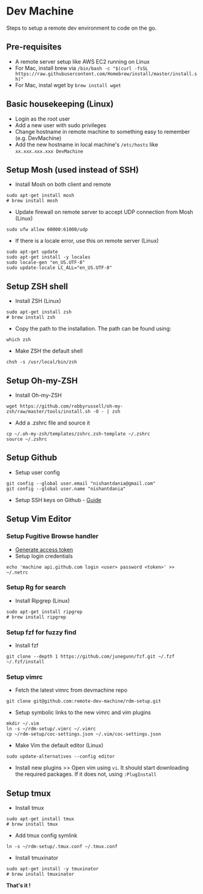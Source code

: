 # Dev Machine
Steps to setup a remote dev environment to code on the go.

## Pre-requisites
- A remote server setup like AWS EC2 running on Linux
- For Mac, install brew via 
  `/bin/bash -c "$(curl -fsSL https://raw.githubusercontent.com/Homebrew/install/master/install.sh)"`
- For Mac, instal wget by `brew install wget`

## Basic housekeeping (Linux)
- Login as the root user
- Add a new user with sudo privileges
- Change hostname in remote machine to something easy to remember (e.g. DevMachine)
- Add the new hostname in local machine's `/etc/hosts` like `xx.xxx.xxx.xxx DevMachine`

## Setup Mosh (used instead of SSH)
- Install Mosh on both client and remote
```
sudo apt-get install mosh
# brew install mosh
```
- Update firewall on remote server to accept UDP connection from Mosh (Linux)
```
sudo ufw allow 60000:61000/udp
```
- If there is a locale error, use this on remote server (Linux)
```
sudo apt-get update
sudo apt-get install -y locales
sudo locale-gen "en_US.UTF-8"
sudo update-locale LC_ALL="en_US.UTF-8"
```

## Setup ZSH shell
- Install ZSH (Linux)
```
sudo apt-get install zsh
# brew install zsh
```
- Copy the path to the installation. The path can be found using:
```
which zsh
```
- Make ZSH the default shell
```
chsh -s /usr/local/bin/zsh
```

## Setup Oh-my-ZSH
- Install Oh-my-ZSH
```
wget https://github.com/robbyrussell/oh-my-zsh/raw/master/tools/install.sh -O - | zsh
```
- Add a .zshrc file and source it
```
cp ~/.oh-my-zsh/templates/zshrc.zsh-template ~/.zshrc
source ~/.zshrc
```

## Setup Github
- Setup user config
```
git config --global user.email "nishantdania@gmail.com"
git config --global user.name "nishantdania"
```
- Setup SSH keys on Github - [Guide](https://help.github.com/en/articles/connecting-to-github-with-ssh)

## Setup Vim Editor

### Setup Fugitive Browse handler
- [Generate access token](https://github.com/settings/tokens/new)
- Setup login credentials
```
echo 'machine api.github.com login <user> password <token>' >> ~/.netrc
```

### Setup Rg for search
- Install Ripgrep (Linux)
```
sudo apt-get install ripgrep
# brew install ripgrep
```

### Setup fzf for fuzzy find
- Install fzf
```
git clone --depth 1 https://github.com/junegunn/fzf.git ~/.fzf
~/.fzf/install
```
### Setup vimrc
- Fetch the latest vimrc from devmachine repo
```
git clone git@github.com:remote-dev-machine/rdm-setup.git
```
- Setup symbolic links to the new vimrc and vim plugins
```
mkdir ~/.vim
ln -s ~/rdm-setup/.vimrc ~/.vimrc
cp ~/rdm-setup/coc-settings.json ~/.vim/coc-settings.json
```
- Make Vim the default editor (Linux)
```
sudo update-alternatives --config editor
```
- Install new plugins >> Open vim using `vi`. It should start downloading the required packages. If it does not, using `:PlugInstall`

## Setup tmux
- Install tmux
```
sudo apt-get install tmux
# brew install tmux
```
- Add tmux config symlink
```
ln -s ~/rdm-setup/.tmux.conf ~/.tmux.conf
```
- Install tmuxinator
```
sudo apt-get install -y tmuxinator
# brew install tmuxinator
```

**That's it !**
